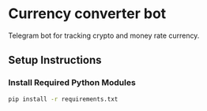 # Currency converter bot

Telegram bot for tracking crypto and money rate currency.

## Setup Instructions

### Install Required Python Modules

```bash
pip install -r requirements.txt
```


